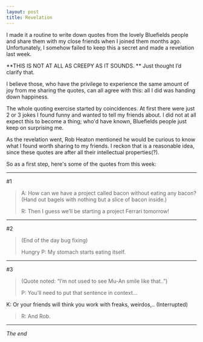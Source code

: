 ```yaml
---
layout: post
title: Revelation
---
```


I made it a routine to write down quotes from the lovely Bluefields people and share them with my close friends when I joined them months ago. Unfortunately, I somehow failed to keep this a secret and made a revelation last week.

**THIS IS NOT AT ALL AS CREEPY AS IT SOUNDS. **
Just thought I’d clarify that. 

I believe those, who have the privilege to experience the same amount of joy from me sharing the quotes, can all agree with this: all I did was handing down happiness.

The whole quoting exercise started by coincidences. At first there were just 2 or 3 jokes I found funny and wanted to tell my friends about. I did not at all expect this to become a thing; who'd have known, Bluefields people just keep on surprising me.

As the revelation went, Rob Heaton mentioned he would be curious to know what I found worth sharing to my friends. I reckon that is a reasonable idea, since these quotes are after all their intellectual properties(?). 

So as a first step, here's some of the quotes from this week:

---
 
 #1

> A: How can we have a project called bacon without eating any bacon?
(Hand out bagels with nothing but a slice of bacon inside.)
> 
> R: Then I guess we’ll be starting a project Ferrari tomorrow!

---

 #2

> (End of the day bug fixing)
> 
> Hungry P: My stomach starts eating itself.

---

 #3

> (Quote noted: “I’m not used to see Mu-An smile like that..”)
> 
> P: You’ll need to put that sentence in context…
> 
K: Or your friends will think you work with freaks, weirdos,.. (Interrupted)
> 
> R: And Rob.

---

<i>The end</i>